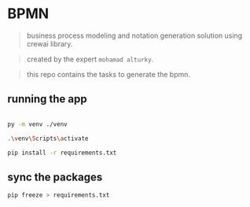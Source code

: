 # BPMN

> business process modeling and notation generation solution using crewai library.

> created by the expert `mohamad alturky`.

> this repo contains the tasks to generate the bpmn.

## running the app

```bash

py -m venv ./venv

.\venv\Scripts\activate

pip install -r requirements.txt
```

## sync the packages

```bash
pip freeze > requirements.txt
```
